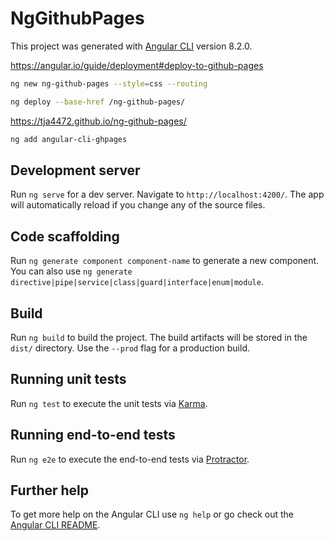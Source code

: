 # NgGithubPages

This project was generated with [Angular CLI](https://github.com/angular/angular-cli) version 8.2.0.

https://angular.io/guide/deployment#deploy-to-github-pages

```sh
ng new ng-github-pages --style=css --routing
```

```sh
ng deploy --base-href /ng-github-pages/
```

https://tja4472.github.io/ng-github-pages/


```sh
ng add angular-cli-ghpages
```

## Development server

Run `ng serve` for a dev server. Navigate to `http://localhost:4200/`. The app will automatically reload if you change any of the source files.

## Code scaffolding

Run `ng generate component component-name` to generate a new component. You can also use `ng generate directive|pipe|service|class|guard|interface|enum|module`.

## Build

Run `ng build` to build the project. The build artifacts will be stored in the `dist/` directory. Use the `--prod` flag for a production build.

## Running unit tests

Run `ng test` to execute the unit tests via [Karma](https://karma-runner.github.io).

## Running end-to-end tests

Run `ng e2e` to execute the end-to-end tests via [Protractor](http://www.protractortest.org/).

## Further help

To get more help on the Angular CLI use `ng help` or go check out the [Angular CLI README](https://github.com/angular/angular-cli/blob/master/README.md).
